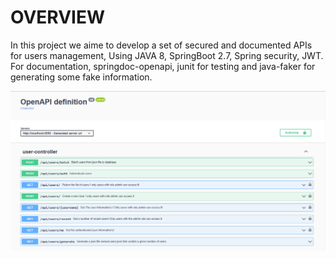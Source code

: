 # OVERVIEW 
In this project we aime to develop a set of secured and documented APIs for users management, Using JAVA 8, SpringBoot 2.7, Spring security, JWT.   
For documentation, springdoc-openapi, junit for testing and java-faker for generating some fake information.

![img_1.png](img_1.png)